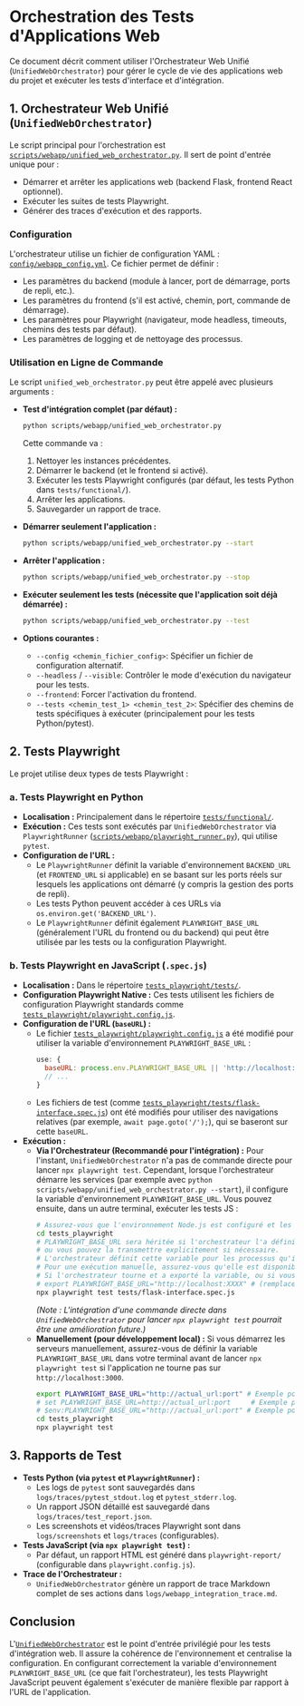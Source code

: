 # Orchestration des Tests d'Applications Web

Ce document décrit comment utiliser l'Orchestrateur Web Unifié (`UnifiedWebOrchestrator`) pour gérer le cycle de vie des applications web du projet et exécuter les tests d'interface et d'intégration.

## 1. Orchestrateur Web Unifié (`UnifiedWebOrchestrator`)

Le script principal pour l'orchestration est [`scripts/webapp/unified_web_orchestrator.py`](scripts/webapp/unified_web_orchestrator.py:1). Il sert de point d'entrée unique pour :
- Démarrer et arrêter les applications web (backend Flask, frontend React optionnel).
- Exécuter les suites de tests Playwright.
- Générer des traces d'exécution et des rapports.

### Configuration

L'orchestrateur utilise un fichier de configuration YAML : [`config/webapp_config.yml`](config/webapp_config.yml:119). Ce fichier permet de définir :
- Les paramètres du backend (module à lancer, port de démarrage, ports de repli, etc.).
- Les paramètres du frontend (s'il est activé, chemin, port, commande de démarrage).
- Les paramètres pour Playwright (navigateur, mode headless, timeouts, chemins des tests par défaut).
- Les paramètres de logging et de nettoyage des processus.

### Utilisation en Ligne de Commande

Le script `unified_web_orchestrator.py` peut être appelé avec plusieurs arguments :

-   **Test d'intégration complet (par défaut) :**
    ```bash
    python scripts/webapp/unified_web_orchestrator.py
    ```
    Cette commande va :
    1.  Nettoyer les instances précédentes.
    2.  Démarrer le backend (et le frontend si activé).
    3.  Exécuter les tests Playwright configurés (par défaut, les tests Python dans `tests/functional/`).
    4.  Arrêter les applications.
    5.  Sauvegarder un rapport de trace.

-   **Démarrer seulement l'application :**
    ```bash
    python scripts/webapp/unified_web_orchestrator.py --start
    ```

-   **Arrêter l'application :**
    ```bash
    python scripts/webapp/unified_web_orchestrator.py --stop
    ```

-   **Exécuter seulement les tests (nécessite que l'application soit déjà démarrée) :**
    ```bash
    python scripts/webapp/unified_web_orchestrator.py --test
    ```

-   **Options courantes :**
    -   `--config <chemin_fichier_config>`: Spécifier un fichier de configuration alternatif.
    -   `--headless` / `--visible`: Contrôler le mode d'exécution du navigateur pour les tests.
    -   `--frontend`: Forcer l'activation du frontend.
    -   `--tests <chemin_test_1> <chemin_test_2>`: Spécifier des chemins de tests spécifiques à exécuter (principalement pour les tests Python/pytest).

## 2. Tests Playwright

Le projet utilise deux types de tests Playwright :

### a. Tests Playwright en Python

-   **Localisation :** Principalement dans le répertoire [`tests/functional/`](tests/functional/).
-   **Exécution :** Ces tests sont exécutés par `UnifiedWebOrchestrator` via `PlaywrightRunner` ([`scripts/webapp/playwright_runner.py`](scripts/webapp/playwright_runner.py:1)), qui utilise `pytest`.
-   **Configuration de l'URL :**
    -   Le `PlaywrightRunner` définit la variable d'environnement `BACKEND_URL` (et `FRONTEND_URL` si applicable) en se basant sur les ports réels sur lesquels les applications ont démarré (y compris la gestion des ports de repli).
    -   Les tests Python peuvent accéder à ces URLs via `os.environ.get('BACKEND_URL')`.
    -   Le `PlaywrightRunner` définit également `PLAYWRIGHT_BASE_URL` (généralement l'URL du frontend ou du backend) qui peut être utilisée par les tests ou la configuration Playwright.

### b. Tests Playwright en JavaScript (`.spec.js`)

-   **Localisation :** Dans le répertoire [`tests_playwright/tests/`](tests_playwright/tests/).
-   **Configuration Playwright Native :** Ces tests utilisent les fichiers de configuration Playwright standards comme [`tests_playwright/playwright.config.js`](tests_playwright/playwright.config.js:1).
-   **Configuration de l'URL (`baseURL`) :**
    -   Le fichier [`tests_playwright/playwright.config.js`](tests_playwright/playwright.config.js:1) a été modifié pour utiliser la variable d'environnement `PLAYWRIGHT_BASE_URL` :
        ```javascript
        use: {
          baseURL: process.env.PLAYWRIGHT_BASE_URL || 'http://localhost:3000',
          // ...
        }
        ```
    -   Les fichiers de test (comme [`tests_playwright/tests/flask-interface.spec.js`](tests_playwright/tests/flask-interface.spec.js:1)) ont été modifiés pour utiliser des navigations relatives (par exemple, `await page.goto('/');`), qui se baseront sur cette `baseURL`.
-   **Exécution :**
    -   **Via l'Orchestrateur (Recommandé pour l'intégration) :**
        Pour l'instant, `UnifiedWebOrchestrator` n'a pas de commande directe pour lancer `npx playwright test`. Cependant, lorsque l'orchestrateur démarre les services (par exemple avec `python scripts/webapp/unified_web_orchestrator.py --start`), il configure la variable d'environnement `PLAYWRIGHT_BASE_URL`.
        Vous pouvez ensuite, dans un autre terminal, exécuter les tests JS :
        ```bash
        # Assurez-vous que l'environnement Node.js est configuré et les dépendances installées
        cd tests_playwright
        # PLAYWRIGHT_BASE_URL sera héritée si l'orchestrateur l'a définie dans le même shell
        # ou vous pouvez la transmettre explicitement si nécessaire.
        # L'orchestrateur définit cette variable pour les processus qu'il lance (comme pytest).
        # Pour une exécution manuelle, assurez-vous qu'elle est disponible dans votre shell.
        # Si l'orchestrateur tourne et a exporté la variable, ou si vous la positionnez :
        # export PLAYWRIGHT_BASE_URL="http://localhost:XXXX" # (remplacer XXXX par le port réel)
        npx playwright test tests/flask-interface.spec.js
        ```
        *(Note : L'intégration d'une commande directe dans `UnifiedWebOrchestrator` pour lancer `npx playwright test` pourrait être une amélioration future.)*
    -   **Manuellement (pour développement local) :**
        Si vous démarrez les serveurs manuellement, assurez-vous de définir la variable `PLAYWRIGHT_BASE_URL` dans votre terminal avant de lancer `npx playwright test` si l'application ne tourne pas sur `http://localhost:3000`.
        ```bash
        export PLAYWRIGHT_BASE_URL="http://actual_url:port" # Exemple pour Linux/macOS
        # set PLAYWRIGHT_BASE_URL=http://actual_url:port     # Exemple pour Windows (cmd)
        # $env:PLAYWRIGHT_BASE_URL="http://actual_url:port" # Exemple pour Windows (PowerShell)
        cd tests_playwright
        npx playwright test
        ```

## 3. Rapports de Test

-   **Tests Python (via `pytest` et `PlaywrightRunner`) :**
    -   Les logs de `pytest` sont sauvegardés dans `logs/traces/pytest_stdout.log` et `pytest_stderr.log`.
    -   Un rapport JSON détaillé est sauvegardé dans `logs/traces/test_report.json`.
    -   Les screenshots et vidéos/traces Playwright sont dans `logs/screenshots` et `logs/traces` (configurables).
-   **Tests JavaScript (via `npx playwright test`) :**
    -   Par défaut, un rapport HTML est généré dans `playwright-report/` (configurable dans `playwright.config.js`).
-   **Trace de l'Orchestrateur :**
    -   `UnifiedWebOrchestrator` génère un rapport de trace Markdown complet de ses actions dans `logs/webapp_integration_trace.md`.

## Conclusion

L'[`UnifiedWebOrchestrator`](scripts/webapp/unified_web_orchestrator.py:1) est le point d'entrée privilégié pour les tests d'intégration web. Il assure la cohérence de l'environnement et centralise la configuration. En configurant correctement la variable d'environnement `PLAYWRIGHT_BASE_URL` (ce que fait l'orchestrateur), les tests Playwright JavaScript peuvent également s'exécuter de manière flexible par rapport à l'URL de l'application.
